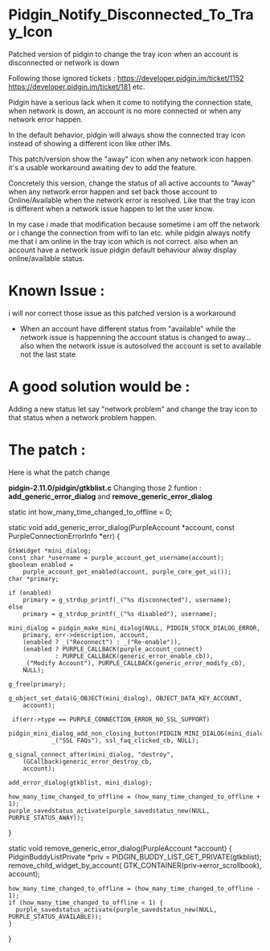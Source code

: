 # Pidgin_Notify_Disconnected_To_Tray_Icon
Patched version of pidgin to change the tray icon when an account is disconnected or network is down 

Following those ignored tickets :
https://developer.pidgin.im/ticket/1152
https://developer.pidgin.im/ticket/181
etc. 

Pidgin have a serious lack when it come to notifying the connection state, when network is down, an account is no more connected or when any network error happen. 

In the default behavior, pidgin will always show the connected tray icon instead of showing a different icon like other IMs. 

This patch/version show the "away" icon when any network icon happen. it's a usable workaround awaiting dev to add the feature.

Concretely this version, change the status of all active accounts to "Away" when any network error happen and set back those account to Online/Available when the network error is resolved. Like that the tray icon is different when a network issue happen to let the user know. 

In my case i made that modification because sometime i am off the network or i change the connection from wifi to lan etc. while pidgin always notify me that i am online in the tray icon which is not correct. also when an account have a network issue pidgin default behaviour alway display online/available status. 

# Known Issue : 
i will nor correct those issue as this patched version is a workaround 
- When an account have different status from "available" while the network issue is happenning the account status is changed to away... also when the network issue is autosolved the account is set to available not the last state  

# A good solution would be : 
Adding a new status let say "network problem" and change the tray icon to that status when a network problem happen. 

# The patch :
Here is what the patch change

**pidgin-2.11.0/pidgin/gtkblist.c**
Changing those 2 funtion : **add_generic_error_dialog** and **remove_generic_error_dialog** 


  static int how_many_time_changed_to_offline = 0;

  static void
  add_generic_error_dialog(PurpleAccount *account,
                           const PurpleConnectionErrorInfo *err)
  {
	
	GtkWidget *mini_dialog;
	const char *username = purple_account_get_username(account);
	gboolean enabled =
		purple_account_get_enabled(account, purple_core_get_ui());
	char *primary;

	if (enabled)
		primary = g_strdup_printf(_("%s disconnected"), username);
	else
		primary = g_strdup_printf(_("%s disabled"), username);

	mini_dialog = pidgin_make_mini_dialog(NULL, PIDGIN_STOCK_DIALOG_ERROR,
		primary, err->description, account,
		(enabled ? _("Reconnect") : _("Re-enable")),
		(enabled ? PURPLE_CALLBACK(purple_account_connect)
		         : PURPLE_CALLBACK(generic_error_enable_cb)),
		_("Modify Account"), PURPLE_CALLBACK(generic_error_modify_cb),
		NULL);

	g_free(primary);

	g_object_set_data(G_OBJECT(mini_dialog), OBJECT_DATA_KEY_ACCOUNT,
		account);

	 if(err->type == PURPLE_CONNECTION_ERROR_NO_SSL_SUPPORT)
		pidgin_mini_dialog_add_non_closing_button(PIDGIN_MINI_DIALOG(mini_dialog),
				_("SSL FAQs"), ssl_faq_clicked_cb, NULL);

	g_signal_connect_after(mini_dialog, "destroy",
		(GCallback)generic_error_destroy_cb,
		account);

	add_error_dialog(gtkblist, mini_dialog);
	
	how_many_time_changed_to_offline = (how_many_time_changed_to_offline + 1);
	purple_savedstatus_activate(purple_savedstatus_new(NULL, PURPLE_STATUS_AWAY));
  }

  static void
  remove_generic_error_dialog(PurpleAccount *account)
  {
    PidginBuddyListPrivate *priv = PIDGIN_BUDDY_LIST_GET_PRIVATE(gtkblist);
    remove_child_widget_by_account(
      GTK_CONTAINER(priv->error_scrollbook), account);

    how_many_time_changed_to_offline = (how_many_time_changed_to_offline - 1);
    if (how_many_time_changed_to_offline < 1) {
      purple_savedstatus_activate(purple_savedstatus_new(NULL, PURPLE_STATUS_AVAILABLE));
    }
  }

                         
                 
